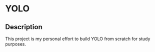 # YOLO
## Description
This project is my personal effort to build YOLO from scratch for study purposes.